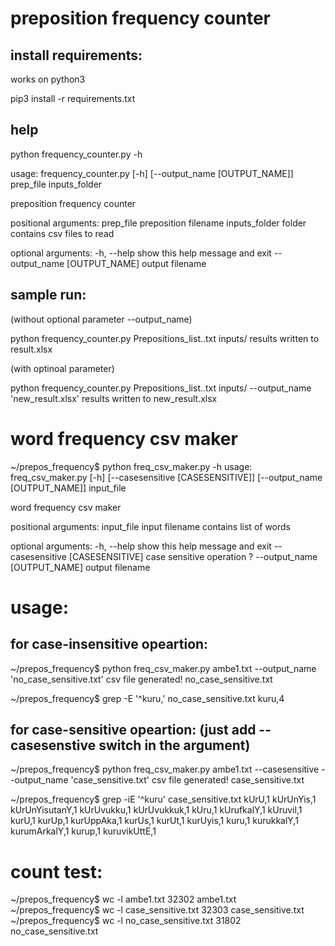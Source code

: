 preposition frequency counter
============================

install requirements:
---------------------
works on python3

pip3 install -r requirements.txt

help
----

python frequency_counter.py -h

usage: frequency_counter.py [-h] [--output_name [OUTPUT_NAME]]
                            prep_file inputs_folder

preposition frequency counter

positional arguments:
  prep_file             preposition filename
  inputs_folder         folder contains csv files to read

optional arguments:
  -h, --help            show this help message and exit
  --output_name [OUTPUT_NAME]
                        output filename


sample run:
---------
(without optional parameter --output_name)

python frequency_counter.py Prepositions_list..txt inputs/
results written to result.xlsx

(with optinoal parameter)

python frequency_counter.py Prepositions_list..txt inputs/ --output_name 'new_result.xlsx'
results written to new_result.xlsx



word frequency csv maker
========================


~/prepos_frequency$ python freq_csv_maker.py -h
usage: freq_csv_maker.py [-h] [--casesensitive [CASESENSITIVE]]
                         [--output_name [OUTPUT_NAME]]
                         input_file

word frequency csv maker

positional arguments:
  input_file            input filename contains list of words

optional arguments:
  -h, --help            show this help message and exit
  --casesensitive [CASESENSITIVE]
                        case sensitive operation ?
  --output_name [OUTPUT_NAME]
                        output filename


usage:
======
for case-insensitive opeartion:
---------------------------- 
~/prepos_frequency$ python freq_csv_maker.py ambe1.txt --output_name 'no_case_sensitive.txt'
csv file generated! no_case_sensitive.txt

~/prepos_frequency$ grep -E '^kuru,' no_case_sensitive.txt
kuru,4

for case-sensitive opeartion: (just add --casesenstive switch in the argument)
----------------------------

~/prepos_frequency$ python freq_csv_maker.py ambe1.txt --casesensitive --output_name 'case_sensitive.txt'
csv file generated! case_sensitive.txt

~/prepos_frequency$ grep -iE '^kuru' case_sensitive.txt
kUrU,1
kUrUnYis,1
kUrUnYisutanY,1
kUrUvukku,1
kUrUvukkuk,1
kUru,1
kUrufkalY,1
kUruvil,1
kurU,1
kurUp,1
kurUppAka,1
kurUs,1
kurUt,1
kurUyis,1
kuru,1
kurukkalY,1
kurumArkalY,1
kurup,1
kuruvikUttE,1


count test:
=======
~/prepos_frequency$ wc -l ambe1.txt
32302 ambe1.txt
~/prepos_frequency$ wc -l case_sensitive.txt
32303 case_sensitive.txt
~/prepos_frequency$ wc -l no_case_sensitive.txt
31802 no_case_sensitive.txt